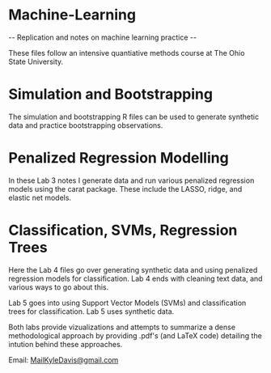 # Machine-Learning
-- Replication and notes on machine learning practice --		

These files follow an intensive quantiative methods course at The Ohio State University.

# Simulation and Bootstrapping
The simulation and bootstrapping R files can be used to generate synthetic data and practice bootstrapping observations.

# Penalized Regression Modelling 
In these Lab 3 notes I generate data and run various penalized regression models using the carat package. These include the LASSO, ridge, and elastic net models. 

# Classification, SVMs, Regression Trees
Here the Lab 4 files go over generating synthetic data and using penalized regression models for classification. Lab 4 ends with cleaning text data, and various ways to go about this.

Lab 5 goes into using Support Vector Models (SVMs) and classification trees for classification. Lab 5 uses synthetic data.

Both labs provide vizualizations and attempts to summarize a dense methodological approach by providing .pdf's (and LaTeX code) detailing the intution behind these approaches. 



Email: MailKyleDavis@gmail.com
